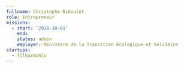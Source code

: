 ```yaml
---
fullname: Christophe Riboulet
role: Intrapreneur
missions:
  - start: '2018-10-01'
    end:
    status: admin
    employer: Ministère de la Transition Ecologique et Solidaire
startups:
  - filharmonic
---
```

